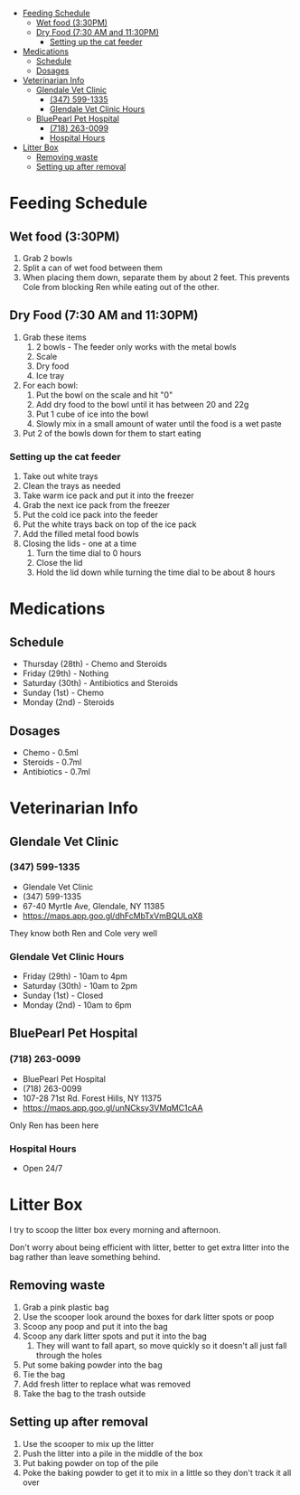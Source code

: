 <!-- TOC -->
* [Feeding Schedule](#feeding-schedule)
  * [Wet food (3:30PM)](#wet-food-330pm)
  * [Dry Food (7:30 AM and 11:30PM)](#dry-food-730-am-and-1130pm)
    * [Setting up the cat feeder](#setting-up-the-cat-feeder)
* [Medications](#medications)
  * [Schedule](#schedule)
  * [Dosages](#dosages)
* [Veterinarian Info](#veterinarian-info)
  * [Glendale Vet Clinic](#glendale-vet-clinic)
    * [(347) 599-1335](#347-599-1335)
    * [Glendale Vet Clinic Hours](#glendale-vet-clinic-hours)
  * [BluePearl Pet Hospital](#bluepearl-pet-hospital)
    * [(718) 263-0099](#718-263-0099)
    * [Hospital Hours](#hospital-hours)
* [Litter Box](#litter-box)
  * [Removing waste](#removing-waste)
  * [Setting up after removal](#setting-up-after-removal)
<!-- TOC -->

# Feeding Schedule
## Wet food (3:30PM)
1. Grab 2 bowls
2. Split a can of wet food between them
3. When placing them down, separate them by about 2 feet. This prevents Cole from blocking Ren while eating out of the other.

## Dry Food (7:30 AM and 11:30PM)
1. Grab these items
   1. 2 bowls - The feeder only works with the metal bowls
   2. Scale
   3. Dry food
   4. Ice tray
2. For each bowl:
   1. Put the bowl on the scale and hit "0"
   2. Add dry food to the bowl until it has between 20 and 22g
   3. Put 1 cube of ice into the bowl
   4. Slowly mix in a small amount of water until the food is a wet paste
3. Put 2 of the bowls down for them to start eating

### Setting up the cat feeder
1. Take out white trays
2. Clean the trays as needed
3. Take warm ice pack and put it into the freezer
4. Grab the next ice pack from the freezer
5. Put the cold ice pack into the feeder
6. Put the white trays back on top of the ice pack
7. Add the filled metal food bowls
8. Closing the lids - one at a time
   1. Turn the time dial to 0 hours
   2. Close the lid
   3. Hold the lid down while turning the time dial to be about 8 hours

# Medications
## Schedule
- Thursday (28th) - Chemo and Steroids
- Friday (29th) - Nothing
- Saturday (30th) - Antibiotics and Steroids
- Sunday (1st) - Chemo
- Monday (2nd) - Steroids

## Dosages
- Chemo - 0.5ml
- Steroids - 0.7ml
- Antibiotics - 0.7ml


# Veterinarian Info

## Glendale Vet Clinic
### (347) 599-1335
- Glendale Vet Clinic
- (347) 599-1335
- 67-40 Myrtle Ave, Glendale, NY 11385
- https://maps.app.goo.gl/dhFcMbTxVmBQULqX8

They know both Ren and Cole very well

### Glendale Vet Clinic Hours
- Friday (29th) - 10am to 4pm
- Saturday (30th) - 10am to 2pm
- Sunday (1st) - Closed
- Monday (2nd) - 10am to 6pm

## BluePearl Pet Hospital
### (718) 263-0099
- BluePearl Pet Hospital
- (718) 263-0099
- 107-28 71st Rd. Forest Hills, NY 11375
- https://maps.app.goo.gl/unNCksy3VMqMC1cAA

Only Ren has been here

### Hospital Hours
- Open 24/7

# Litter Box
I try to scoop the litter box every morning and afternoon.

Don't worry about being efficient with litter, better to get extra litter into the bag rather than leave something behind.

## Removing waste
1. Grab a pink plastic bag
2. Use the scooper look around the boxes for dark litter spots or poop
3. Scoop any poop and put it into the bag
4. Scoop any dark litter spots and put it into the bag
   1. They will want to fall apart, so move quickly so it doesn't all just fall through the holes
5. Put some baking powder into the bag
6. Tie the bag
7. Add fresh litter to replace what was removed
8. Take the bag to the trash outside

## Setting up after removal
1. Use the scooper to mix up the litter
2. Push the litter into a pile in the middle of the box
3. Put baking powder on top of the pile
4. Poke the baking powder to get it to mix in a little so they don't track it all over

